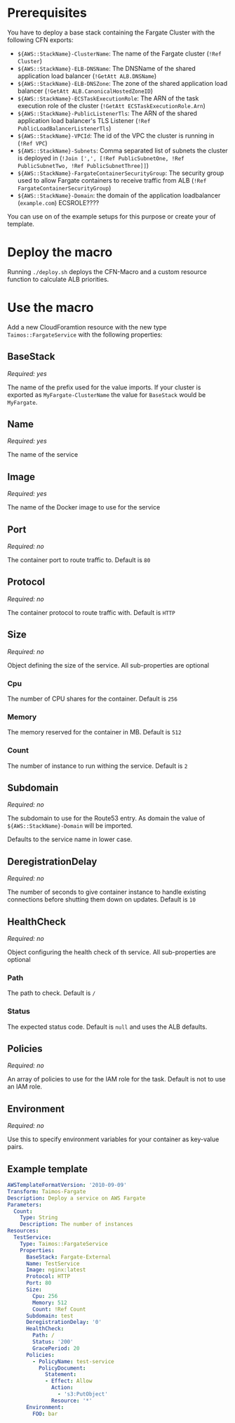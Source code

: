 # Prerequisites

You have to deploy a base stack containing the Fargate Cluster with the following CFN exports:

* `${AWS::StackName}-ClusterName`: The name of the Fargate cluster (`!Ref Cluster`)
* `${AWS::StackName}-ELB-DNSName`: The DNSName of the shared application load balancer (`!GetAtt ALB.DNSName`)
* `${AWS::StackName}-ELB-DNSZone`: The zone of the shared application load balancer (`!GetAtt ALB.CanonicalHostedZoneID`)
* `${AWS::StackName}-ECSTaskExecutionRole`: The ARN of the task execution role of the cluster (`!GetAtt ECSTaskExecutionRole.Arn`)
* `${AWS::StackName}-PublicListenerTls`: The ARN of the shared application load balancer's TLS Listener (`!Ref PublicLoadBalancerListenerTls`)
* `${AWS::StackName}-VPCId`: The id of the VPC the cluster is running in (`!Ref VPC`)
* `${AWS::StackName}-Subnets`: Comma separated list of subnets the cluster is deployed in (`!Join [',', [!Ref PublicSubnetOne, !Ref PublicSubnetTwo, !Ref PublicSubnetThree]]`)
* `${AWS::StackName}-FargateContainerSecurityGroup`: The security group used to allow Fargate containers to receive traffic from ALB (`!Ref FargateContainerSecurityGroup`)
* `${AWS::StackName}-Domain`: the domain of the application loadbalancer (`example.com`)
ECSROLE????

You can use on of the example setups for this purpose or create your of template.

# Deploy the macro

Running `./deploy.sh` deploys the CFN-Macro and a custom resource function to calculate ALB priorities.

# Use the macro

Add a new CloudForamtion resource with the new type `Taimos::FargateService` with the following properties:

## BaseStack

*Required: yes*

The name of the prefix used for the value imports. If your cluster is exported as `MyFargate-ClusterName` the value for `BaseStack` would be `MyFargate`. 

## Name

*Required: yes*

The name of the service

## Image

*Required: yes*

The name of the Docker image to use for the service 

## Port

*Required: no*

The container port to route traffic to. Default is `80`

## Protocol

*Required: no*

The container protocol to route traffic with. Default is `HTTP`

## Size

*Required: no*

Object defining the size of the service. All sub-properties are optional

### Cpu

The number of CPU shares for the container. Default is `256`

### Memory

The memory reserved for the container in MB. Default is `512`

### Count

The number of instance to run withing the service. Default is `2`

## Subdomain

*Required: no*

The subdomain to use for the Route53 entry. As domain the value of `${AWS::StackName}-Domain` will be imported.

Defaults to the service name in lower case.

## DeregistrationDelay

*Required: no*

The number of seconds to give container instance to handle existing connections before shutting them down on updates. Default is `10`

## HealthCheck

*Required: no*

Object configuring the health check of th service. All sub-properties are optional

### Path

The path to check. Default is `/`

### Status 

The expected status code. Default is `null` and uses the ALB defaults. 

## Policies

*Required: no*

An array of policies to use for the IAM role for the task. Default is not to use an IAM role.

## Environment

*Required: no*

Use this to specify environment variables for your container as key-value pairs.

## Example template
```yaml
AWSTemplateFormatVersion: '2010-09-09'
Transform: Taimos-Fargate
Description: Deploy a service on AWS Fargate
Parameters:
  Count:
    Type: String
    Description: The number of instances
Resources:
  TestService:
    Type: Taimos::FargateService
    Properties:
      BaseStack: Fargate-External
      Name: TestService
      Image: nginx:latest
      Protocol: HTTP
      Port: 80
      Size:
        Cpu: 256
        Memory: 512
        Count: !Ref Count
      Subdomain: test
      DeregistrationDelay: '0'
      HealthCheck:
        Path: /
        Status: '200'
        GracePeriod: 20
      Policies:
        - PolicyName: test-service
          PolicyDocument:
            Statement:
            - Effect: Allow
              Action:
                - 's3:PutObject'
              Resource: '*'
      Environment:
        FOO: bar
``` 

